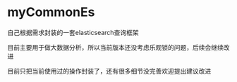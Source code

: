 # myCommonEs
 自己根据需求封装的一套elasticsearch查询框架

目前主要用于做大数据分析，所以当前版本还没考虑乐观锁的问题，后续会继续改进

目前只把当前使用过的操作封装了，还有很多细节没完善欢迎提出建议改进
